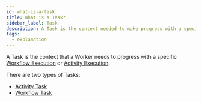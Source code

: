 ```yaml
---
id: what-is-a-task
title: What is a Task?
sidebar_label: Task
description: A Task is the context needed to make progress with a specific Workflow Execution or Activity Execution.
tags:
  - explanation
---
```


A Task is the context that a Worker needs to progress with a specific [Workflow Execution](/docs/concepts/what-is-a-workflow-execution) or [Activity Execution](/docs/concepts/what-is-an-activity-execution).

There are two types of Tasks:

- [Activity Task](/docs/concepts/what-is-an-activity-task)
- [Workflow Task](/docs/concepts/what-is-a-workflow-task)
